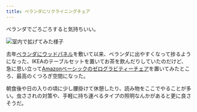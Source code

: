 ```yaml
---
title: ベランダにリクライニングチェア
---
```

ベランダでごろごろすると気持ちいい。

![](https://lh3.googleusercontent.com/docs/ADP-6oFendVL9MLI2da0uGRIjUYMWyx8_3wBTFrv3wve94QClQpF8ozDopFggCJt6Ji07m9XCJtDWmipLVsUm_eyg6-QPj0bf5XfnfI-Auonpm3mgxFDlxRfpU9gI9sJCZJruD43yvtngqww7CAnXcKFx4XxwRiYi6_vYM7q8xHiscXaSJ6e-0utzliydyoP4f5xdhh_i8ZbwfAvL5O2rGVYhvjuonfZ3nrQZwrNlkNjCDVxqWig6_TMWbmIASUztxg-MFohfFU4u3xqcz9ItUyv6FlCGb5-daNeCSNntZXDy0dUvf46HF8jXzt8d4WLjJzf8Khvichxuc_zF_h7aRsXFQDKw99zydn0i3hSOb9aO2-gdZxCKaqdjnczouJAejZfhzxiFXrm-HojycGcqJTds4jEIg-h5srDPOsXZkHinl_YmMGBv0fuNP0okzXa1SH2JL1QkNgO7l51t-XRGMuaTgqeMX0Br4taeIwTrmVsEwTxWZ6_69D2XltvTV8zgneOIKLpDMCvLhzb5RJPkOy03zQPhloHi0b1Mhb89BCqhXi4B5Yk6yMFDeF_IdfCbtAB_4avdK-pvuF8yLaQRuq-igirbxW5vVAwtM7PzloHMUXJtGqz4pj4loG133DHTeD4tGMpgqUhiw2E1jxeltKNQrFJaDftrsDTp_GZj03RmCcM9II1X6S54gVZeCn-AeHZS0e24jQkWHmKm1YY26fFfohCBbJ0thTF4BgCDWU_GJRrjYFWp6uLSGkb_qsOd_QZvjk4Ga3NjVoCVqOYckWwojQmSsRMNt0WU9SCiokv2rQu-iV5EFlVMM9eg9OvgtBhApPRq7iSkTlS77kUJpEEhDO7ppAy9anfPTsSwiDDe2HxOwq5_-0IIhgMBSyEG6n5yyLbqqzF3hO4QAdUziOM7kj7omal6JU8XQsdhtF-375syj9f9I7QDOPsVwl5VWGx2zW56_wWIAsOxd0VyfklKCDMc9WR56P2O034Isrr1a7klAvJV1QWBk53kFcYaJXz4um-J2ReOuDrSr0ZZqxAOL6MV6vGY4MhDJ3D5K6mIegNkuIUkXIwjocDJj8dgrLRrpHlFSlDnuv3368EVTI0PxXSL6ENY1gpDoiY0G76-ciGGIwww2qIchhJyGSsw4vi8jUPMSDZ2x9nWKtqkNM1WMI3UR369FRzeWnDXGk51B9BpoeNaF0lWrFKH8OSmTZ9_0w1utXsKTUSwtcGw_PGFEAdW5s-_ipuzVDUGkpsaVIE26xF "室内で拡げてみた様子")

去年[ベランダにウッドパネル](https://r7kamura.com/articles/2021-09-30-wood-panel)を敷いて以来、ベランダに出やすくなって捗るようになった、IKEAのテーブルセットを置いてお茶を飲んだりしていたのだけど、急に思い立って[Amazonベーシックのゼログラビティーチェア](https://www.amazon.co.jp/dp/B0716DKHS1)を置いてみたところ、最高のくつろぎ空間になった。

朝食後や日の入りの頃に少し腰掛けて休憩したり、読み物をここでやることが多い。虫さされの対策や、手軽に持ち運べるタイプの照明なんかがあると更に良さそうだ。
